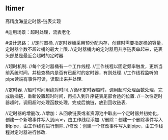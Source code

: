 ## ltimer
高精度海量定时器-链表实现

#适用场景：超时处理，流表老化

#设计思路：
//定时器桶.
//定时器桶采用预分配内存，创建时需要指定桶的容量，定时器个数不超过桶的最大上限.
//定时器桶内的定时器用升序链表串起来，链表头部总是最近会超时的定时器.

//超时机制.
//每个定时器桶有一个工作线程.
//工作线程以固定频率触发，更新当前系统时间，并检查桶内是否有已超时的定时器，有则处理.
//工作线程监听的pipe读端有事件可读，读取出来并处理.

//定时器.
//超时时间用绝对时间.
//循环定时器超时，调用超时处理函数处理，完成后摘链，重新设置超时时间，再插入到升序链表尾部合适的位置.
//一次性定时器超时，调用超时处理函数处理，完成后摘链，放到回收链表.

//定时器的增删改.
//增加：从回收链表或者资源池中取出一个定时器并初始化，创建一个新增事件写入到pipe，由工作线程添加.
//删除：创建一个删除事件写入到pipe，由工作线程进行删除.
//修改：创建一个修改事件写入到pipe，由工作线程对定时器进行修改.

